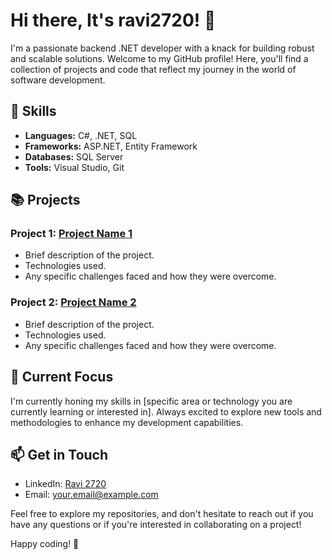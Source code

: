 # Hi there, It's ravi2720! 👋

I'm a passionate backend .NET developer with a knack for building robust and scalable solutions. Welcome to my GitHub profile! Here, you'll find a collection of projects and code that reflect my journey in the world of software development.

## 🔧 Skills

- **Languages:** C#, .NET, SQL
- **Frameworks:** ASP.NET, Entity Framework
- **Databases:** SQL Server
- **Tools:** Visual Studio, Git

## 📚 Projects

### Project 1: [Project Name 1](link-to-repository)
- Brief description of the project.
- Technologies used.
- Any specific challenges faced and how they were overcome.

### Project 2: [Project Name 2](link-to-repository)
- Brief description of the project.
- Technologies used.
- Any specific challenges faced and how they were overcome.

## 🌱 Current Focus

I'm currently honing my skills in [specific area or technology you are currently learning or interested in]. Always excited to explore new tools and methodologies to enhance my development capabilities.

## 📫 Get in Touch

- LinkedIn: [Ravi 2720](https://www.linkedin.com/in/ravi2720/)
- Email: your.email@example.com

Feel free to explore my repositories, and don't hesitate to reach out if you have any questions or if you're interested in collaborating on a project!

Happy coding! 🚀
